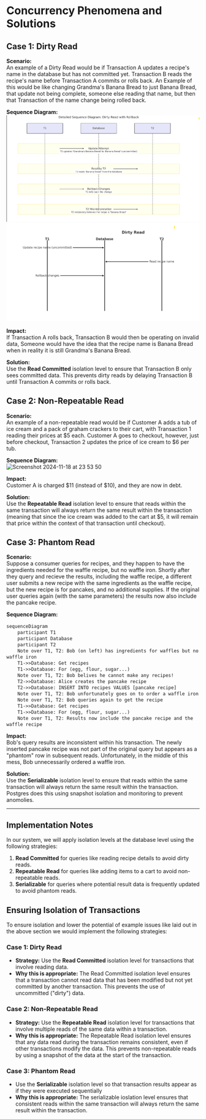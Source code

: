 
# Concurrency Phenomena and Solutions

## Case 1: Dirty Read
**Scenario:**  
An example of a Dirty Read would be if Transaction A updates a recipe's name in the database but has not committed yet. Transaction B reads the recipe's name before Transaction A commits or rolls back. An Example of this would be like changing Grandma's Banana Bread to just Banana Bread, that update not being complete, someone else reading that name, but then that Transaction of the name change being rolled back. 

**Sequence Diagram:**  
![Dirty Read](dirtyReadpt1.png)
![Dirty Read Diagram](dirtyReadPt2.png)

**Impact:**  
If Transaction A rolls back, Transaction B would then be operating on invalid data, Someone would have the idea that the recipe name is Banana Bread when in reality it is still Grandma's Banana Bread. 

**Solution:**  
Use the **Read Committed** isolation level to ensure that Transaction B only sees committed data. This prevents dirty reads by delaying Transaction B until Transaction A commits or rolls back.

## Case 2: Non-Repeatable Read
**Scenario:**  
An example of a non-repeatable read would be if Customer A adds a tub of ice cream and a pack of graham crackers to their cart, with Transaction 1 reading their prices at $5 each. Customer A goes to checkout, however, just before checkout, Transaction 2 updates the price of ice cream to $6 per tub.

**Sequence Diagram:**  
<img width="370" alt="Screenshot 2024-11-18 at 23 53 50" src="https://github.com/user-attachments/assets/f3f1e8e1-f03b-4ec1-a888-b53b00dc9e65">

**Impact:**  
Customer A is charged $11 (instead of $10), and they are now in debt.

**Solution:**  
Use the **Repeatable Read** isolation level to ensure that reads within the same transaction will always return the same result within the transaction (meaning that since the ice cream was added to the cart at $5, it will remain that price within the context of that transaction until checkout).

## Case 3: Phantom Read
**Scenario:**  
Suppose a consumer queries for recipes, and they happen to have the ingredients needed for the waffle recipe, but no waffle iron. Shortly after they query and recieve the results, including the waffle recipe, a different user submits a new recipe with the same ingredients as the waffle recipe, but the new recipe is for pancakes, and no additional supplies. If the original user queries again (with the same parameters) the results now also include the pancake recipe.

**Sequence Diagram:**  
```mermaid
sequenceDiagram
    participant T1
    participant Database
    participant T2
    Note over T1, T2: Bob (on left) has ingredients for waffles but no waffle iron
    T1->>Database: Get recipes
    T1->>Database: For (egg, flour, sugar...)
    Note over T1, T2: Bob belives he cannot make any recipes!
    T2->>Database: Alice creates the pancake recipe
    T2->>Database: INSERT INTO recipes VALUES [pancake recipe]
    Note over T1, T2: Bob unfortunately goes on to order a waffle iron
    Note over T1, T2: Bob queries again to get the recipe
    T1->>Database: Get recipes
    T1->>Database: For (egg, flour, sugar...)
    Note over T1, T2: Results now include the pancake recipe and the waffle recipe
```

**Impact:**  
Bob's query results are inconsistent within his transaction. The newly inserted pancake recipe was not part of the original query but appears as a "phantom" row in subsequent reads. Unfortunately, in the middle of this mess, Bob unnecessarily ordered a waffle iron.

**Solution:**  
Use the **Serializable** isolation level to ensure that reads within the same transaction will always return the same result within the transaction. Postgres does this using snapshot isolation and monitoring to prevent anomolies. 

---

## Implementation Notes
In our system, we will apply isolation levels at the database level using the following strategies:

1. **Read Committed** for queries like reading recipe details to avoid dirty reads.
2. **Repeatable Read** for queries like adding items to a cart to avoid non-repeatable reads.
2. **Serializable** for queries where potential result data is frequently updated to avoid phantom reads.

## Ensuring Isolation of Transactions

To ensure isolation and lower the potential of example issues like laid out in the above section we would implement the  following strategies:

### Case 1: Dirty Read
- **Strategy:** Use the **Read Committed** isolation level for transactions that involve reading data.
- **Why this is appropriate:** The Read Committed isolation level ensures that a transaction cannot read data that has been modified but not yet committed by another transaction. This prevents the use of uncommitted ("dirty") data.
### Case 2: Non-Repeatable Read
- **Strategy:** Use the **Repeatable Read** isolation level for transactions that involve multiple reads of the same data within a transaction.
- **Why this is appropriate:** The Repeatable Read isolation level ensures that any data read during the transaction remains consistent, even if other transactions modify the data. This prevents non-repeatable reads by using a snapshot of the data at the start of the transaction. 
### Case 3: Phantom Read
- Use the **Serializable** isolation level so that transaction results appear as if they were executed sequentially
- **Why this is appropriate:** The serializable ioslation level ensures that consistent reads within the same transaction will always return the same result within the transaction. 

